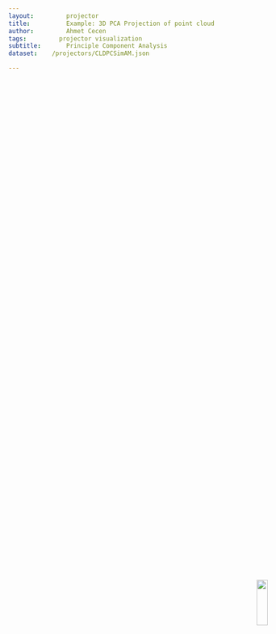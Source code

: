 ```yaml
---
layout:     	projector
title:     		Example: 3D PCA Projection of point cloud 
author:     	Ahmet Cecen
tags:         projector visualization 
subtitle:    	Principle Component Analysis
dataset:    /projectors/CLDPCSimAM.json

---
```


<img src="/EAB-AM-Project/img/pcapresent/Picture11.png" style="position: absolute; right: 10%; z-index: 1000; top: 30%; height:15%">
